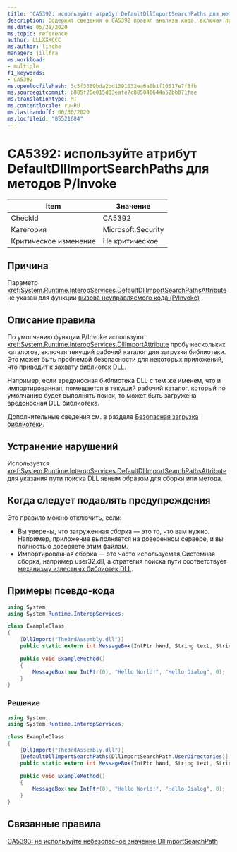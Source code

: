 ```yaml
---
title: 'CA5392: используйте атрибут DefaultDllImportSearchPaths для методов P/Invoke'
description: Содержит сведения о CA5392 правил анализа кода, включая причины, способы устранения нарушений и время их подавления.
ms.date: 05/28/2020
ms.topic: reference
author: LLLXXXCCC
ms.author: linche
manager: jillfra
ms.workload:
- multiple
f1_keywords:
- CA5392
ms.openlocfilehash: 3c3f3669bda2bd1391632ea6a0b1f16617e7f8fb
ms.sourcegitcommit: b885f26e015d03eafe7c885040644a52bb071fae
ms.translationtype: MT
ms.contentlocale: ru-RU
ms.lasthandoff: 06/30/2020
ms.locfileid: "85521684"
---
```

# <a name="ca5392-use-defaultdllimportsearchpaths-attribute-for-pinvokes"></a>CA5392: используйте атрибут DefaultDllImportSearchPaths для методов P/Invoke

|Item|Значение|
|-|-|
|CheckId|CA5392|
|Категория|Microsoft.Security|
|Критическое изменение|Не критическое|

## <a name="cause"></a>Причина

Параметр <xref:System.Runtime.InteropServices.DefaultDllImportSearchPathsAttribute> не указан для функции [вызова неуправляемого кода (P/Invoke)](/dotnet/standard/native-interop/pinvoke) .

## <a name="rule-description"></a>Описание правила

По умолчанию функции P/Invoke используют <xref:System.Runtime.InteropServices.DllImportAttribute> пробу нескольких каталогов, включая текущий рабочий каталог для загрузки библиотеки. Это может быть проблемой безопасности для некоторых приложений, что приводит к захвату библиотек DLL. 

Например, если вредоносная библиотека DLL с тем же именем, что и импортированная, помещается в текущий рабочий каталог, который по умолчанию будет выполнять поиск, то может быть загружена вредоносная DLL-библиотека.

Дополнительные сведения см. в разделе [Безопасная загрузка библиотеки](https://msrc-blog.microsoft.com/2014/05/13/load-library-safely/).

## <a name="how-to-fix-violations"></a>Устранение нарушений

Используется <xref:System.Runtime.InteropServices.DefaultDllImportSearchPathsAttribute> для указания пути поиска DLL явным образом для сборки или метода.

## <a name="when-to-suppress-warnings"></a>Когда следует подавлять предупреждения

Это правило можно отключить, если:
- Вы уверены, что загруженная сборка — это то, что вам нужно. Например, приложение выполняется на доверенном сервере, и вы полностью доверяете этим файлам.
- Импортированная сборка — это часто используемая Системная сборка, например user32.dll, а стратегия поиска пути соответствует [механизму известных библиотек DLL](https://blogs.msdn.microsoft.com/larryosterman/2004/07/19/what-are-known-dlls-anyway/).

## <a name="pseudo-code-examples"></a>Примеры псевдо-кода

```csharp
using System;
using System.Runtime.InteropServices;

class ExampleClass
{
    [DllImport("The3rdAssembly.dll")]
    public static extern int MessageBox(IntPtr hWnd, String text, String caption, uint type);

    public void ExampleMethod()
    {
        MessageBox(new IntPtr(0), "Hello World!", "Hello Dialog", 0);
    }
}
```

### <a name="solution"></a>Решение

```csharp
using System;
using System.Runtime.InteropServices;

class ExampleClass
{
    [DllImport("The3rdAssembly.dll")]
    [DefaultDllImportSearchPaths(DllImportSearchPath.UserDirectories)]
    public static extern int MessageBox(IntPtr hWnd, String text, String caption, uint type);

    public void ExampleMethod()
    {
        MessageBox(new IntPtr(0), "Hello World!", "Hello Dialog", 0);
    }
}
```

## <a name="related-rules"></a>Связанные правила

[CA5393: не используйте небезопасное значение DllImportSearchPath](ca5393.md)
